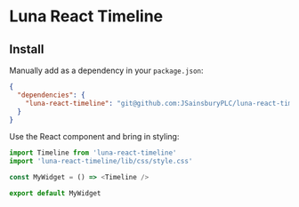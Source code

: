 # Luna React Timeline

## Install

Manually add as a dependency in your `package.json`:

```json
{
  "dependencies": {
    "luna-react-timeline": "git@github.com:JSainsburyPLC/luna-react-timeline-prototype.git"
  }
}
```

Use the React component and bring in styling:

```js
import Timeline from 'luna-react-timeline'
import 'luna-react-timeline/lib/css/style.css'

const MyWidget = () => <Timeline />

export default MyWidget
```
